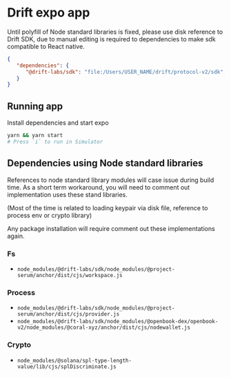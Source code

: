 # Drift expo app

Until polyfill of Node standard libraries is fixed, please use disk reference to Drift SDK, due to manual editing is required to dependencies to make sdk compatible to React native.

```json
{
   "dependencies": {
      "@drift-labs/sdk": "file:/Users/USER_NAME/drift/protocol-v2/sdk",
   }
}
```

## Running app

Install dependencies and start expo

```sh
yarn && yarn start
# Press `i` to run in Simulator
```

## Dependencies using Node standard libraries

References to node standard library modules will case issue during build time. As a short term workaround, you will need to comment out implementation uses these stand libraries.

(Most of the time is related to loading keypair via disk file, reference to process env or crypto library)

Any package installation will require comment out these implementations again.

### Fs

- `node_modules/@drift-labs/sdk/node_modules/@project-serum/anchor/dist/cjs/workspace.js`

### Process

- `node_modules/@drift-labs/sdk/node_modules/@project-serum/anchor/dist/cjs/provider.js`
- `node_modules/@drift-labs/sdk/node_modules/@openbook-dex/openbook-v2/node_modules/@coral-xyz/anchor/dist/cjs/nodewallet.js`

### Crypto

- `node_modules/@solana/spl-type-length-value/lib/cjs/splDiscriminate.js`